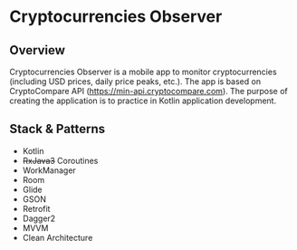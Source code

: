 # Cryptocurrencies Observer
## Overview
Cryptocurrencies Observer is a mobile app to monitor cryptocurrencies (including USD prices, daily price peaks, etc.). The app is based on CryptoCompare API (https://min-api.cryptocompare.com). The purpose of creating the application is to practice in Kotlin application development.
## Stack & Patterns
* Kotlin
* ~~RxJava3~~ Coroutines
* WorkManager
* Room
* Glide
* GSON
* Retrofit
* Dagger2
* MVVM
* Clean Architecture
